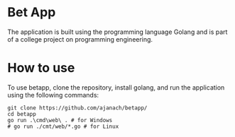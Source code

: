 # Bet App

The application is built using the programming language Golang and is part of a college project on programming engineering.

# How to use

To use betapp, clone the repository, install golang, and run the application using the following commands:

```Shell
git clone https://github.com/ajanach/betapp/
cd betapp
go run .\cmd\web\ . # for Windows
# go run ./cmt/web/*.go # for Linux
```
